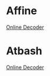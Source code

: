 # Affine
[Online Decoder](https://www.dcode.fr/affine-cipher)

# Atbash
[Online Decoder](https://www.dcode.fr/atbash-mirror-cipher)

